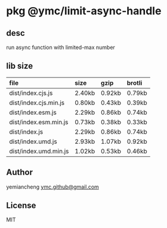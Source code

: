# pkg @ymc/limit-async-handle

## desc
run async function with limited-max number

## lib size  
file | size | gzip | brotli
:---- | :---- | :---- | :----
dist/index.cjs.js | 2.40kb | 0.92kb | 0.79kb
dist/index.cjs.min.js | 0.80kb | 0.43kb | 0.39kb
dist/index.esm.js | 2.29kb | 0.86kb | 0.74kb
dist/index.esm.min.js | 0.73kb | 0.38kb | 0.33kb
dist/index.js | 2.29kb | 0.86kb | 0.74kb
dist/index.umd.js | 2.93kb | 1.07kb | 0.92kb
dist/index.umd.min.js | 1.02kb | 0.53kb | 0.46kb

## Author
yemiancheng <ymc.github@gmail.com>

## License
MIT